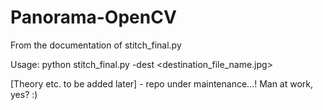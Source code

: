 # Panorama-OpenCV

From the documentation of stitch_final.py

Usage: python stitch_final.py -dest <destination_file_name.jpg>

[Theory etc. to be added later] - repo under maintenance...! Man at work, yes? :) 
